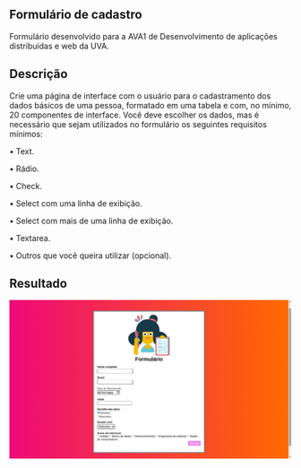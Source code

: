 ## Formulário de cadastro

Formulário desenvolvido para a AVA1 de Desenvolvimento de aplicações distribuídas e web da UVA.

## Descrição
Crie uma página de interface com o usuário para o cadastramento dos dados básicos de uma pessoa, formatado em uma tabela e com, no mínimo, 20 componentes de interface. Você deve escolher os dados, mas é necessário que sejam utilizados no formulário os seguintes requisitos mínimos:

• Text.

• Rádio.

• Check.

• Select com uma linha de exibição.

• Select com mais de uma linha de exibição.

• Textarea.

• Outros que você queira utilizar (opcional).

## Resultado
![img](img/formulario1.png)

